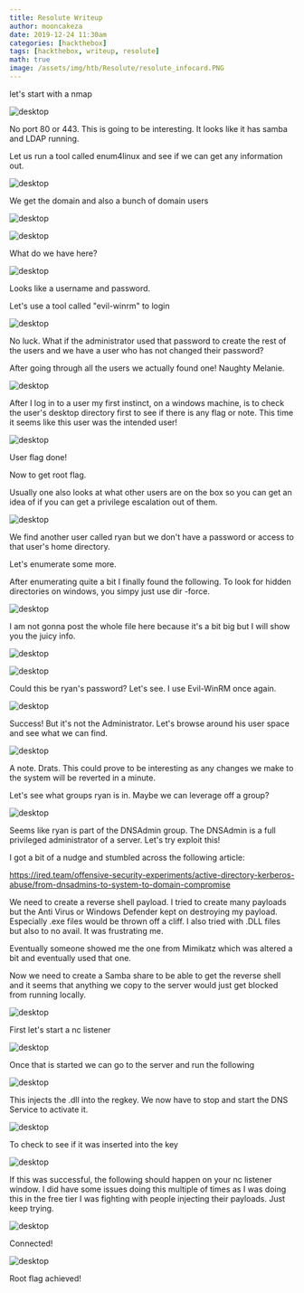```yaml
---
title: Resolute Writeup
author: mooncakeza
date: 2019-12-24 11:30am
categories: [hackthebox]
tags: [hackthebox, writeup, resolute]
math: true
image: /assets/img/htb/Resolute/resolute_infocard.PNG
---
```

let's start with a nmap

![desktop](/assets/img/htb/Resolute/1_nmap.PNG)

No port 80 or 443. This is going to be interesting. It looks like it has samba and LDAP running.

Let us run a tool called enum4linux and see if we can get any information out.

![desktop](/assets/img/htb/Resolute/2_enum4linux_1.PNG)

We get the domain and also a bunch of domain users

![desktop](/assets/img/htb/Resolute/3_enum4linux_2_domain.PNG)

![desktop](/assets/img/htb/Resolute/4_enum4linux_3_users.PNG)

What do we have here?

![desktop](/assets/img/htb/Resolute/5_enum4linux_3_user_pass.PNG)

Looks like a username and password. 

Let's use a tool called "evil-winrm" to login

![desktop](/assets/img/htb/Resolute/6_evilwinrm_marko.PNG)

No luck. What if the administrator used that password to create the rest of the users and we have a user who has not changed their password?

After going through all the users we actually found one! Naughty Melanie.

![desktop](/assets/img/htb/Resolute/7_evilwinrm_melanie.PNG)

After I log in to a user my first instinct, on a windows machine, is to check the user's desktop directory first to see if there is any flag or note. This time it seems like this user was the intended user! 

![desktop](/assets/img/htb/Resolute/8_userflag.PNG)

User flag done!

Now to get root flag.

Usually one also looks at what other users are on the box so you can get an idea of if you can get a privilege escalation out of them.

![desktop](/assets/img/htb/Resolute/9_list_of_users.PNG)

We find another user called ryan but we don't have a password or access to that user's home directory.

Let's enumerate some more. 

After enumerating quite a bit I finally found the following. To look for hidden directories on windows, you simpy just use dir -force. 

![desktop](/assets/img/htb/Resolute/10_hidden_file.PNG)

I am not gonna post the whole file here because it's a bit big but I will show you the juicy info.

![desktop](/assets/img/htb/Resolute/11_powershell_script.PNG)

![desktop](/assets/img/htb/Resolute/12_ryan_password.PNG)

Could this be ryan's password? Let's see. I use Evil-WinRM once again.

![desktop](/assets/img/htb/Resolute/13_ryan_logged_in.PNG)

Success! But it's not the Administrator. Let's browse around his user space and see what we can find.

![desktop](/assets/img/htb/Resolute/14_ryan_note.PNG)

A note. Drats. This could prove to be interesting as any changes we make to the system will be reverted in a minute.

Let's see what groups ryan is in. Maybe we can leverage off a group?

![desktop](/assets/img/htb/Resolute/15_ryan_groups.PNG)

Seems like ryan is part of the DNSAdmin group. The DNSAdmin is a full privileged administrator of a server. Let's try exploit this!

I got a bit of a nudge and stumbled across the following article:

<a href="https://ired.team/offensive-security-experiments/active-directory-kerberos-abuse/from-dnsadmins-to-system-to-domain-compromise">https://ired.team/offensive-security-experiments/active-directory-kerberos-abuse/from-dnsadmins-to-system-to-domain-compromise</a>

We need to create a reverse shell payload. I tried to create many payloads but the Anti Virus or Windows Defender kept on destroying my payload. Especially .exe files would be thrown off a cliff. I also tried with .DLL files but also to no avail. It was frustrating me.

Eventually someone showed me the one from Mimikatz which was altered a bit and eventually used that one.

Now we need to create a Samba share to be able to get the reverse shell and it seems that anything we copy to the server would just get blocked from running locally.

![desktop](/assets/img/htb/Resolute/16_smb_server.PNG)

First let's start a nc listener

![desktop](/assets/img/htb/Resolute/21_listener.PNG)

Once that is started we can go to the server and run the following

![desktop](/assets/img/htb/Resolute/17_dnscmd.PNG)

This injects the .dll into the regkey. We now have to stop and start the DNS Service to activate it.

![desktop](/assets/img/htb/Resolute/18_dns_service.PNG)

To check to see if it was inserted into the key

![desktop](/assets/img/htb/Resolute/20_check_regkey.PNG)

If this was successful, the following should happen on your nc listener window. I did have some issues doing this multiple of times as I was doing this in the free tier I was fighting with people injecting their payloads. Just keep trying.

![desktop](/assets/img/htb/Resolute/22_nc_connected.PNG)

Connected!

![desktop](/assets/img/htb/Resolute/23_root_flag.PNG)

Root flag achieved!
